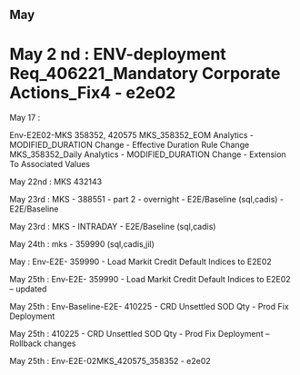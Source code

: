 ## May

# May 2 nd : ENV-deployment Req_406221_Mandatory Corporate Actions_Fix4 - e2e02

May 17 : 

Env-E2E02-MKS 358352, 420575
MKS_358352_EOM Analytics - MODIFIED_DURATION Change - Effective Duration Rule Change
MKS_358352_Daily Analytics - MODIFIED_DURATION Change - Extension To Associated Values


May 22nd : MKS 432143 

May 23rd : MKS - 388551 - part 2 - overnight - E2E/Baseline (sql,cadis) - E2E/Baseline

May 23rd : MKS - INTRADAY - E2E/Baseline (sql,cadis)

May 24th : mks - 359990  (sql,cadis,jil)

May : Env-E2E- 359990 - Load Markit Credit Default Indices to E2E02       


May 25th : Env-E2E- 359990 - Load Markit Credit Default Indices to E2E02 – updated 

May 25th : Env-Baseline-E2E- 410225 - CRD Unsettled SOD Qty - Prod Fix Deployment   

May 25th : 410225 - CRD Unsettled SOD Qty - Prod Fix Deployment – Rollback changes  

May 25th : Env-E2E-02MKS_420575_358352 - e2e02  
